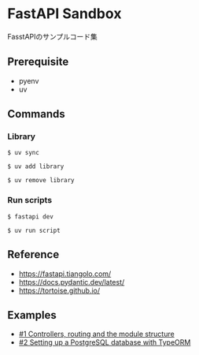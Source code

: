 # FastAPI Sandbox

FasstAPIのサンプルコード集

## Prerequisite

- pyenv
- uv

## Commands

### Library

```
$ uv sync
```

```
$ uv add library
```

```
$ uv remove library
```

### Run scripts

```
$ fastapi dev
```

```
$ uv run script
```

## Reference

- https://fastapi.tiangolo.com/
- https://docs.pydantic.dev/latest/
- https://tortoise.github.io/

## Examples

- [#1 Controllers, routing and the module structure](examples/module)
- [#2 Setting up a PostgreSQL database with TypeORM](examples/db_orm)
